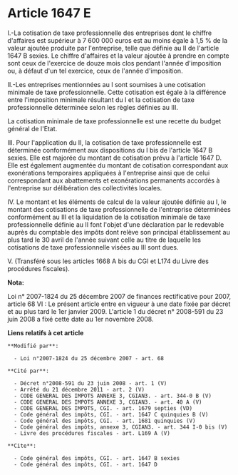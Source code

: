 # Article 1647 E

I.-La cotisation de taxe professionnelle des entreprises dont le chiffre d'affaires est supérieur à 7 600 000 euros est au
moins égale à 1,5 % de la valeur ajoutée produite par l'entreprise, telle que définie au II de l'article 1647 B sexies. Le
chiffre d'affaires et la valeur ajoutée à prendre en compte sont ceux de l'exercice de douze mois clos pendant l'année
d'imposition ou, à défaut d'un tel exercice, ceux de l'année d'imposition. 

II.-Les entreprises mentionnées au I sont soumises à une cotisation minimale de taxe professionnelle. Cette cotisation est
égale à la différence entre l'imposition minimale résultant du I et la cotisation de taxe professionnelle déterminée selon
les règles définies au III. 

La cotisation minimale de taxe professionnelle est une recette du budget général de l'Etat. 

III. Pour l'application du II, la cotisation de taxe professionnelle est déterminée conformément aux dispositions du I bis de
l'article 1647 B sexies. Elle est majorée du montant de cotisation prévu à l'article 1647 D. Elle est également augmentée du
montant de cotisation correspondant aux exonérations temporaires appliquées à l'entreprise ainsi que de celui correspondant
aux abattements et exonérations permanents accordés à l'entreprise sur délibération des collectivités locales. 

IV. Le montant et les éléments de calcul de la valeur ajoutée définie au I, le montant des cotisations de taxe
professionnelle de l'entreprise déterminées conformément au III et la liquidation de la cotisation minimale de taxe
professionnelle définie au II font l'objet d'une déclaration par le redevable auprès du comptable des impôts dont relève son
principal établissement au plus tard le 30 avril de l'année suivant celle au titre de laquelle les cotisations de taxe
professionnelle visées au III sont dues.

V. (Transféré sous les articles 1668 A bis du CGI et L174 du Livre des procédures fiscales).

**Nota:**

Loi n° 2007-1824 du 25 décembre 2007 de finances rectificative pour 2007, article 68 VI : Le présent article entre en vigueur
à une date fixée par décret et au plus tard le 1er janvier 2009. L'article 1 du décret n° 2008-591 du 23 juin 2008 a fixé
cette date au 1er novembre 2008.

**Liens relatifs à cet article**

	**Modifié par**:

	  - Loi n°2007-1824 du 25 décembre 2007 - art. 68

	**Cité par**:

	  - Décret n°2008-591 du 23 juin 2008 - art. 1 (V)
	  - Arrêté du 21 décembre 2011 - art. 2 (V)
	  - CODE GENERAL DES IMPOTS ANNEXE 3, CGIAN3. - art. 344-0 B (V)
	  - CODE GENERAL DES IMPOTS ANNEXE 3, CGIAN3. - art. 40 A (V)
	  - CODE GENERAL DES IMPOTS, CGI. - art. 1679 septies (VD)
	  - Code général des impôts, CGI. - art. 1647 C quinquies B (V)
	  - Code général des impôts, CGI. - art. 1681 quinquies (V)
	  - Code général des impôts, annexe 3, CGIAN3. - art. 344 I-0 bis (V)
	  - Livre des procédures fiscales - art. L169 A (V)

	**Cite**:

	  - Code général des impôts, CGI. - art. 1647 B sexies
	  - Code général des impôts, CGI. - art. 1647 D
